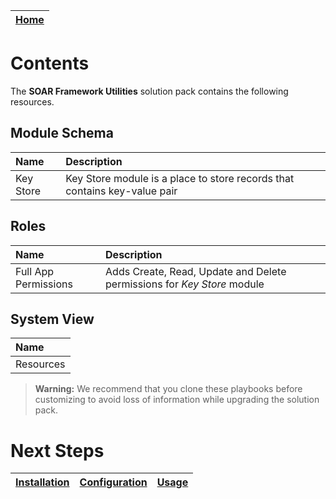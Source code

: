 | [Home](../README.md) |
| -------------------------------------------- |

# Contents

The **SOAR Framework Utilities** solution pack contains the following resources.

## Module Schema

|Name|Description|
| :- | :- |
| Key Store | Key Store module is a place to store records that contains key-value pair        |

## Roles

|Name|Description|
| :- | :- |
| Full App Permissions | Adds Create, Read, Update and Delete permissions for *Key Store* module |


## System View

| Name |
| :- |
| Resources |


>**Warning:** We recommend that you clone these playbooks before customizing to avoid loss of information while upgrading the solution pack.

# Next Steps
| [Installation](./setup.md#installation) | [Configuration](./setup.md#configuration) | [Usage](./usage.md) |
| ----------------------------------------- | ------------------------------------------- | --------------------- |